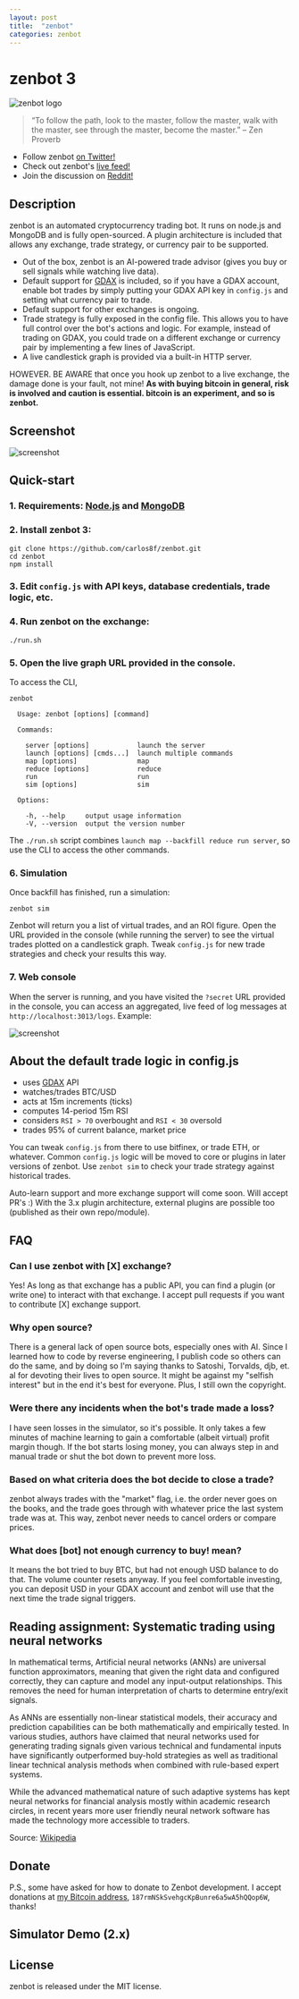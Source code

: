 ```yaml
---
layout: post
title:  "zenbot"
categories: zenbot
---
```


# zenbot 3

![zenbot logo](https://rawgit.com/carlos8f/zenbot/master/assets/zenbot_clean.png)

> “To follow the path, look to the master, follow the master, walk with the master, see through the master, become the master.”
> – Zen Proverb

- Follow zenbot [on Twitter!](https://twitter.com/zenbot_btc)
- Check out zenbot's [live feed!](https://zenbot.s8f.org/)
- Join the discussion on [Reddit!](https://www.reddit.com/r/Bitcoin/comments/4rym6o/zenbot_an_automated_bitcoin_trading_bot_for_gdax/)

## Description

zenbot is an automated cryptocurrency trading bot. It runs on node.js and MongoDB and is fully open-sourced. A plugin architecture is included that allows any exchange, trade strategy, or currency pair to be supported.

- Out of the box, zenbot is an AI-powered trade advisor (gives you buy or sell signals while watching live data).
- Default support for [GDAX](https://gdax.com/) is included, so if you have a GDAX account, enable bot trades by simply putting your GDAX API key in `config.js` and setting what currency pair to trade.
- Default support for other exchanges is ongoing.
- Trade strategy is fully exposed in the config file. This allows you to have full control over the bot's actions and logic. For example, instead of trading on GDAX, you could trade on a different exchange or currency pair by implementing a few lines of JavaScript.
- A live candlestick graph is provided via a built-in HTTP server.

HOWEVER. BE AWARE that once you hook up zenbot to a live exchange, the damage done is your fault, not mine! **As with buying bitcoin in general, risk is involved and caution is essential. bitcoin is an experiment, and so is zenbot.**

## Screenshot

![screenshot](https://raw.githubusercontent.com/carlos8f/zenbot/master/assets/zenbot_web_ui.png)

## Quick-start

### 1. Requirements: [Node.js](https://nodejs.org/) and [MongoDB](https://www.mongodb.com/download-center)

### 2. Install zenbot 3:

```
git clone https://github.com/carlos8f/zenbot.git
cd zenbot
npm install
```

### 3. Edit `config.js` with API keys, database credentials, trade logic, etc.

### 4. Run zenbot on the exchange:

```
./run.sh
```

### 5. Open the live graph URL provided in the console.

To access the CLI,

```
zenbot

  Usage: zenbot [options] [command]

  Commands:

    server [options]            launch the server
    launch [options] [cmds...]  launch multiple commands
    map [options]               map
    reduce [options]            reduce
    run                         run
    sim [options]               sim

  Options:

    -h, --help     output usage information
    -V, --version  output the version number
```

The `./run.sh` script combines `launch map --backfill reduce run server`, so use the CLI to access the other commands.

### 6. Simulation

Once backfill has finished, run a simulation:

```
zenbot sim
```

Zenbot will return you a list of virtual trades, and an ROI figure. Open the URL provided in the console (while running the server) to see the virtual trades plotted on a candlestick graph. Tweak `config.js` for new trade strategies and check your results this way.

### 7. Web console

When the server is running, and you have visited the `?secret` URL provided in the console, you can access an aggregated, live feed of log messages at `http://localhost:3013/logs`. Example:

![screenshot](https://raw.githubusercontent.com/carlos8f/zenbot/master/assets/zenbot_web_logs.png)

## About the default trade logic in config.js

- uses [GDAX](https://gdax.com/) API
- watches/trades BTC/USD
- acts at 15m increments (ticks)
- computes 14-period 15m RSI
- considers `RSI > 70` overbought and `RSI < 30` oversold
- trades 95% of current balance, market price

You can tweak `config.js` from there to use bitfinex, or trade ETH, or whatever. Common `config.js` logic will be moved to core or plugins in later versions of zenbot. Use `zenbot sim` to check your trade strategy against historical trades.

Auto-learn support and more exchange support will come soon. Will accept PR's :) With the 3.x plugin architecture, external plugins are possible too (published as their own repo/module).

## FAQ

### Can I use zenbot with [X] exchange?

Yes! As long as that exchange has a public API, you can find a plugin (or write one) to interact with that exchange. I accept pull requests if you want to contribute [X] exchange support.

### Why open source?

There is a general lack of open source bots, especially ones with AI. Since I learned how to code by reverse engineering, I publish code so others can do the same, and by doing so I'm saying thanks to Satoshi, Torvalds, djb, et. al for devoting their lives to open source. It might be against my "selfish interest" but in the end it's best for everyone. Plus, I still own the copyright.

### Were there any incidents when the bot's trade made a loss?

I have seen losses in the simulator, so it's possible. It only takes a few minutes of machine learning to gain a comfortable (albeit virtual) profit margin though. If the bot starts losing money, you can always step in and manual trade or shut the bot down to prevent more loss.

### Based on what criteria does the bot decide to close a trade?

zenbot always trades with the "market" flag, i.e. the order never goes on the books, and the trade goes through with whatever price the last system trade was at. This way, zenbot never needs to cancel orders or compare prices.

### What does [bot] not enough currency to buy! mean?

It means the bot tried to buy BTC, but had not enough USD balance to do that. The volume counter resets anyway. If you feel comfortable investing, you can deposit USD in your GDAX account and zenbot will use that the next time the trade signal triggers.

## Reading assignment: Systematic trading using neural networks

In mathematical terms, Artificial neural networks (ANNs) are universal function approximators, meaning that given the right data and configured correctly, they can capture and model any input-output relationships. This removes the need for human interpretation of charts to determine entry/exit signals.

As ANNs are essentially non-linear statistical models, their accuracy and prediction capabilities can be both mathematically and empirically tested. In various studies, authors have claimed that neural networks used for generating trading signals given various technical and fundamental inputs have significantly outperformed buy-hold strategies as well as traditional linear technical analysis methods when combined with rule-based expert systems.

While the advanced mathematical nature of such adaptive systems has kept neural networks for financial analysis mostly within academic research circles, in recent years more user friendly neural network software has made the technology more accessible to traders.

Source: [Wikipedia](https://en.wikipedia.org/wiki/Technical_analysis#Systematic_trading)

## Donate

P.S., some have asked for how to donate to Zenbot development. I accept donations at [my Bitcoin address](bitcoin:187rmNSkSvehgcKpBunre6a5wA5hQQop6W), `187rmNSkSvehgcKpBunre6a5wA5hQQop6W`, thanks!

## Simulator Demo (2.x)

<script type="text/javascript" src="https://asciinema.org/a/1w0psg9y5w95g7pms4v9vaw4g.js" id="asciicast-1w0psg9y5w95g7pms4v9vaw4g" async></script>

## License

zenbot is released under the MIT license.
